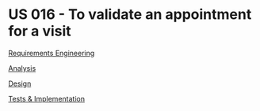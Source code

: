 # US 016 - To validate an appointment for a visit

[Requirements Engineering](01.requirements-engineering/Requirements-Engineering.md)

[Analysis](02.analysis/Analysis.md)

[Design](03.design/Design.md)

[Tests & Implementation ](04.tests-and-implementation/Tests-and-implementation.md)
